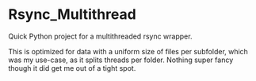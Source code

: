 # Rsync_Multithread
Quick Python project for a multithreaded rsync wrapper. 

This is optimized for data with a uniform size of files per subfolder, which was my use-case, as it splits threads per folder. Nothing super fancy though it did get me out of a tight spot.
